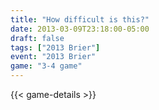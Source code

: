 ```yaml
---
title: "How difficult is this?"
date: 2013-03-09T23:18:00-05:00
draft: false
tags: ["2013 Brier"]
event: "2013 Brier"
game: "3-4 game"
---
```

{{< game-details >}}
<!--more--> 